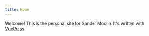 ```yaml
---
title: Home
---
```


Welcome! This is the personal site for Sander Moolin. It's written with [VuePress](https://vuepress.vuejs.org/).
